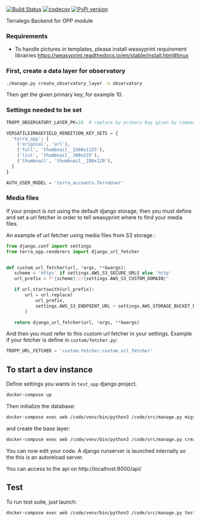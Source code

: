 [![Build Status](https://travis-ci.org/Terralego/terra-opp.svg?branch=master)](https://travis-ci.org/Terralego/terra-opp)
[![codecov](https://codecov.io/gh/Terralego/terra-opp/branch/master/graph/badge.svg)](https://codecov.io/gh/Terralego/terra-opp)
[![PyPi version](https://pypip.in/v/terra-opp/badge.png)](https://pypi.org/project/terra-opp/)

Terralego Backend for OPP module

### Requirements

* To handle pictures in templates, please install weasyprint requirement librairies 
https://weasyprint.readthedocs.io/en/stable/install.html#linux

### First, create a data layer for observatory

```bash
./manage.py create_observatory_layer -n observatory
```

Then get the given primary key, for example 10.

### Settings needed to be set

```python
TROPP_OBSERVATORY_LAYER_PK=10  # replace by primary key given by command

VERSATILEIMAGEFIELD_RENDITION_KEY_SETS = {
  'terra_opp': [
    ('original', 'url'),
    ('full', 'thumbnail__1500x1125'),
    ('list', 'thumbnail__300x225'),
    ('thumbnail', 'thumbnail__180x120'),
  ]
}

AUTH_USER_MODEL = 'terra_accounts.TerraUser'
```

### Media files

If your project is not using the default django storage, then you must define and set a url fetcher in order to tell weasyprint where to find your media files.

An example of url fetcher using media files from S3 storage :
 
 ```python
from django.conf import settings
from terra_opp.renderers import django_url_fetcher


def custom_url_fetcher(url, *args, **kwargs):
    scheme = 'https' if settings.AWS_S3_SECURE_URLS else 'http'
    url_prefix = f"{scheme}://{settings.AWS_S3_CUSTOM_DOMAIN}"

    if url.startswith(url_prefix):
        url = url.replace(
            url_prefix,
            settings.AWS_S3_ENDPOINT_URL + settings.AWS_STORAGE_BUCKET_NAME
        )

    return django_url_fetcher(url, *args, **kwargs)
```

And then you must refer to this custom url fetcher in your settings. Example if your fetcher is define in `custom/fetcher.py`:
```python
TROPP_URL_FETCHER = 'custom.fetcher.custom_url_fetcher'
```

## To start a dev instance

Define settings you wants in `test_opp` django project.

```sh
docker-compose up
```

Then initialize the database:

```sh
docker-compose exec web /code/venv/bin/python3 /code/src/manage.py migrate
```

and create the base layer:

```sh
docker-compose exec web /code/venv/bin/python3 /code/src/manage.py create_observatory_layer -n observatory
```

You can now edit your code. A django runserver is launched internally so the
this is an autoreload server.

You can access to the api on http://localhost:8000/api/

## Test

To run test suite, just launch:

```sh
docker-compose exec web /code/venv/bin/python3 /code/src/manage.py test
```
